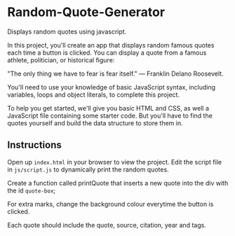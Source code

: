 # Random-Quote-Generator

Displays random quotes using javascript.

In this project, you'll create an app that displays random famous quotes each time a button is clicked. You can display a quote from a famous athlete, politician, or historical figure:

"The only thing we have to fear is fear itself." — Franklin Delano Roosevelt.

You'll need to use your knowledge of basic JavaScript syntax, including variables, loops and object literals, to complete this project.

To help you get started, we'll give you basic HTML and CSS, as well a JavaScript file containing some starter code. But you'll have to find the quotes yourself and build the data structure to store them in.

## Instructions 

Open up `index.html` in your browser to view the project. Edit the script file in `js/script.js` to dynamically print the random quotes.

Create a function called printQuote that inserts a new quote into the div with the id `quote-box`;

For extra marks, change the background colour everytime the button is clicked.

Each quote should include the quote, source, citation, year and tags.

